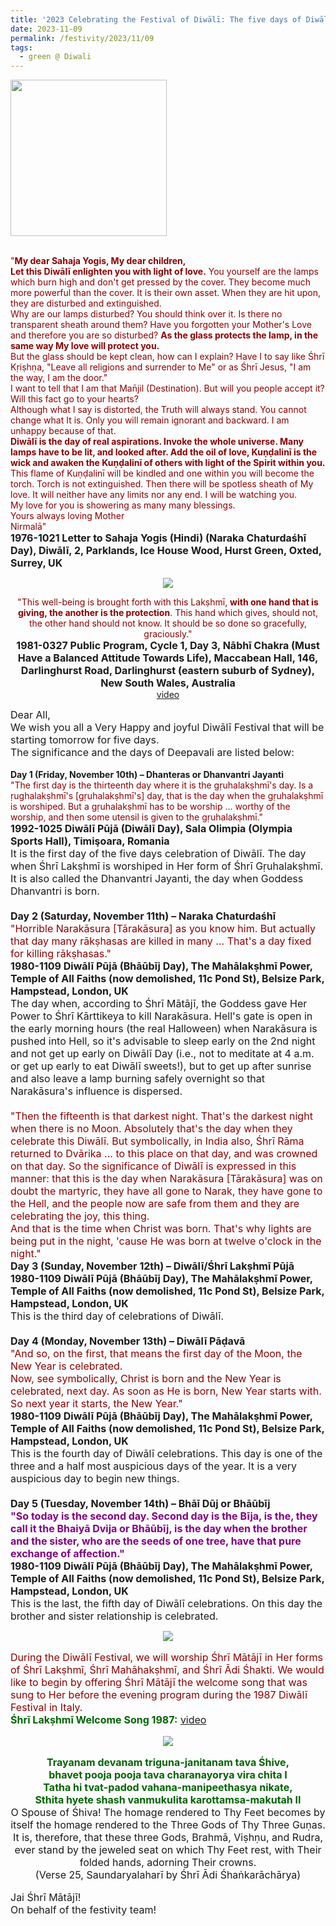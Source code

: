 ```yaml
---
title: '2023 Celebrating the Festival of Diwālī: The five days of Diwālī'
date: 2023-11-09
permalink: /festivity/2023/11/09
tags:
  - green @ Diwali
---
```


<div style="text-align: left"><img src="/images/image1.png" width="250" /></div><br>

<p>
<font color="DarkRed">"<b>My dear Sahaja Yogis, My dear children,<br>
Let this Diwālī enlighten you with light of love.</b> You yourself are the lamps which burn high and don't get pressed by the cover. They become much more powerful than the cover. It is their own asset. When they are hit upon, they are disturbed and extinguished.<br>
Why are our lamps disturbed? You should think over it. Is there no transparent sheath around them? Have you forgotten your Mother's Love and therefore you are so disturbed? <b>As the glass protects the lamp, in the same way My love will protect you.</b><br>
But the glass should be kept clean, how can I explain? Have I to say like Śhrī Kṛiṣhṇa, "Leave all religions and surrender to Me" or as Śhrī Jesus, "I am the way, I am the door."<br>
I want to tell that I am that Man̄jil (Destination). But will you people accept it? Will this fact go to your hearts?<br>
Although what I say is distorted, the Truth will always stand. You cannot change what It is. Only you will remain ignorant and backward. I am unhappy because of that.<br>
<b>Diwālī is the day of real aspirations. Invoke the whole universe. Many lamps have to be lit, and looked after. Add the oil of love, Kuṇḍalinī is the wick and awaken the Kuṇḍalinī of others with light of the Spirit within you.</b> This flame of Kuṇḍalinī will be kindled and one within you will become the torch. Torch is not extinguished. Then there will be spotless sheath of My love. It will neither have any limits nor any end. I will be watching you.<br>
My love for you is showering as many many blessings.<br>
Yours always loving Mother<br>
Nirmalā"</font><br>
<font size="+0"><b>1976-1021 Letter to Sahaja Yogis (Hindi) (Naraka Chaturdaśhī Day), Diwālī, 2, Parklands, Ice House Wood, Hurst Green, Oxted, Surrey, UK</b></font>
</p>

<div style="text-align: center"><img src="/images/image1275.png" /></div>

<p style=" text-align:center;">
<font color="DarkRed">"This well-being is brought forth with this Lakṣhmī, <b>with one hand that is giving, the another is the protection</b>. This hand which gives, should not, the other hand should not know. It should be so done so gracefully, graciously."</font><br>
<font size="+0"><b>1981-0327 Public Program, Cycle 1, Day 3, Nābhī Chakra (Must Have a Balanced Attitude Towards Life), Maccabean Hall, 146, Darlinghurst Road, Darlinghurst (eastern suburb of Sydney), New South Wales, Australia</b></font><br>
<a href="https://seven-teams.github.io/Videos_Links.html">video</a>
</p>

<p>
<font size="+0">Dear All,<br>
We wish you all a Very Happy and joyful Diwālī Festival that will be starting tomorrow for five days.<br>
The significance and the days of Deepavali are listed below:</font><br>
<br>
<b>Day 1 (Friday, November 10th) – Dhanteras or Dhanvantri Jayanti</b><br>
<font color="DarkRed">"The first day is the thirteenth day where it is the gṛuhalakṣhmī's day. Is a ṛughalakṣhmī's [gṛuhalakṣhmī's] day, that is the day when the gṛuhalakṣhmī is worshiped. But a gṛuhalakṣhmī has to be worship ... worthy of the worship, and then some utensil is given to the gṛuhalakṣhmī."</font><br>
<font size="+0"><b>1992-1025 Diwālī Pūjā (Diwālī Day), Sala Olimpia (Olympia Sports Hall), Timişoara, Romania</b></font><br>
<font size="+0">It is the first day of the five days celebration of Diwālī. The day when Śhrī Lakṣhmī is worshiped in Her form of Śhrī Gṛuhalakṣhmī. It is also called the Dhanvantri Jayanti, the day when Goddess Dhanvantri is born.<br>
<br>
<b>Day 2 (Saturday, November 11th) – Naraka Chaturdaśhī</b><br> 
<font color="DarkRed">"Horrible Narakāsura [Tārakāsura] as you know him. But actually that day many rākṣhasas are killed in many ... That's a day fixed for killing rākṣhasas."</font><br>
<font size="+0"><b>1980-1109 Diwālī Pūjā (Bhāūbīj Day), The Mahālakṣhmī Power, Temple of All Faiths (now demolished, 11c Pond St), Belsize Park, Hampstead, London, UK</b></font><br>
<font size="+0">The day when, according to Śhrī Mātājī, the Goddess gave Her Power to Śhrī Kārttikeya to kill Narakāsura. Hell's gate is open in the early morning hours (the real Halloween) when Narakāsura is pushed into Hell, so it's advisable to sleep early on the 2nd night and not get up early on Diwālī Day (i.e., not to meditate at 4 a.m. or get up early to eat Diwālī sweets!), but to get up after sunrise and also leave a lamp burning safely overnight so that Narakāsura's influence is dispersed.</font><br>
<br>
<font color="DarkRed">"Then the fifteenth is that darkest night. That's the darkest night when there is no Moon. Absolutely that's the day when they celebrate this Diwālī. But symbolically, in India also, Śhrī Rāma returned to Dvārika ... to this place on that day, and was crowned on that day. So the significance of Diwālī is expressed in this manner: that this is the day when Narakāsura [Tārakāsura] was on doubt the martyric, they have all gone to Narak, they have gone to the Hell, and the people now are safe from them and they are celebrating the joy, this thing.<br>
And that is the time when Christ was born. That's why lights are being put in the night, 'cause He was born at twelve o'clock in the night."</font><br>
<b>Day 3 (Sunday, November 12th) – Diwālī/Śhrī Lakṣhmī Pūjā</b><br>
<font size="+0"><b>1980-1109 Diwālī Pūjā (Bhāūbīj Day), The Mahālakṣhmī Power, Temple of All Faiths (now demolished, 11c Pond St), Belsize Park, Hampstead, London, UK</b></font><br>
<font size="+0">This is the third day of celebrations of Diwālī.</font><br>
<br>
<b>Day 4 (Monday, November 13th) – Diwālī Pāḍavā</b><br>
<font color="DarkRed">"And so, on the first, that means the first day of the Moon, the New Year is celebrated.<br>
Now, see symbolically, Christ is born and the New Year is celebrated, next day. As soon as He is born, New Year starts with. So next year it starts, the New Year."</font><br>
<font size="+0"><b>1980-1109 Diwālī Pūjā (Bhāūbīj Day), The Mahālakṣhmī Power, Temple of All Faiths (now demolished, 11c Pond St), Belsize Park, Hampstead, London, UK</b></font><br>
<font size="+0">This is the fourth day of Diwālī celebrations. This day is one of the three and a half most auspicious days of the year. It is a very auspicious day to begin new things.</font><br>
<br>
<b>Day 5 (Tuesday, November 14th) – Bhāī Dūj or Bhāūbīj</b><br>
<font color="Purple"><b>"So today is the second day. Second day is the Bīja, is the, they call it the Bhaiyā Dvija or Bhāūbīj, is the day when the brother and the sister, who are the seeds of one tree, have that pure exchange of affection."</b></font><br>
<font size="+0"><b>1980-1109 Diwālī Pūjā (Bhāūbīj Day), The Mahālakṣhmī Power, Temple of All Faiths (now demolished, 11c Pond St), Belsize Park, Hampstead, London, UK</b></font><br>
<font size="+0">This is the last, the fifth day of Diwālī celebrations. On this day the brother and sister relationship is celebrated.</font>
</p>  

<div style="text-align: center"><img src="/images/image1276.png" /></div>

<p>
<font color="DarkRed">During the Diwālī Festival, we will worship Śhrī Mātājī in Her forms of Śhrī Lakṣhmī, Śhrī Mahāhakṣhmī, and Śhrī Ādi Śhakti. We would like to begin by offering Śhrī Mātājī the welcome song that was sung to Her before the evening program during the 1987 Diwālī Festival in Italy.</font><br>
<font color="DarkGreen"><b>Śhrī Lakṣhmī Welcome Song 1987:</b></font> <a href="https://seven-teams.github.io/Videos_Links.html">video</a>
</p>

<div style="text-align: center"><img src="/images/image1277.png" /></div>

<p style="text-align:center;">
<font color="DarkGreen"><b>Trayanam devanam triguna-janitanam tava Śhive,<br>
bhavet pooja pooja tava charanayorya vira chita I<br>
Tatha hi tvat-padod vahana-manipeethasya nikate,<br>
Sthita hyete shash vanmukulita karottamsa-makutah II</b></font><br>
<font size="+0">O Spouse of Śhiva! The homage rendered to Thy Feet becomes by itself the homage rendered to the Three Gods of Thy Three Guṇas.<br>
It is, therefore, that these three Gods, Brahmā, Viṣhṇu, and Rudra, ever stand by the jeweled seat on which Thy Feet rest, with Their folded hands, adorning Their crowns.</font><br>
  (Verse 25, Saundaryalaharī by Śhrī Ādi Śhaṅkarāchārya)
</p>

<p>
<font size="+0">Jai Śhrī Mātājī!<br>
On behalf of the festivity team!</font>
</p>